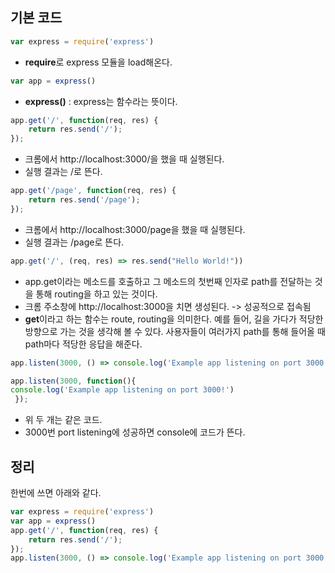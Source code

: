 ## 기본 코드

```js
var express = require('express') 
```
- **require**로 express 모듈을 load해온다.

```js
var app = express() 
```
- **express()** : express는 함수라는 뜻이다. 

```js
app.get('/', function(req, res) {
    return res.send('/');
});
```
- 크롬에서 http://localhost:3000/을 했을 때 실행된다.
- 실행 결과는 /로 뜬다.

```js
app.get('/page', function(req, res) {
    return res.send('/page');
});
```
- 크롬에서 http://localhost:3000/page을 했을 때 실행된다.
- 실행 결과는 /page로 뜬다.

```js
app.get('/', (req, res) => res.send("Hello World!"))
```
- app.get이라는 메소드를 호출하고 그 메소드의 첫번째 인자로 path를 전달하는 것을 통해 routing을 하고 있는 것이다. 
- 크롬 주소창에 http://localhost:3000을 치면 생성된다. -> 성공적으로 접속됨
- **get**이라고 하는 함수는 route, routing을 의미한다. 
예를 들어, 길을 가다가 적당한 방향으로 가는 것을 생각해 볼 수 있다. 사용자들이 여러가지 path를 통해 들어올 때 path마다 적당한 응답을 해준다. 

```js
app.listen(3000, () => console.log('Example app listening on port 3000!'))
```
```js 
app.listen(3000, function(){
console.log('Example app listening on port 3000!')
 });
 ```
 - 위 두 개는 같은 코드.  
 - 3000번 port listening에 성공하면 console에 코드가 뜬다.

## 정리
한번에 쓰면 아래와 같다.
```js
var express = require('express') 
var app = express() 
app.get('/', function(req, res) {
    return res.send('/');
});
app.listen(3000, () => console.log('Example app listening on port 3000!'))
```
